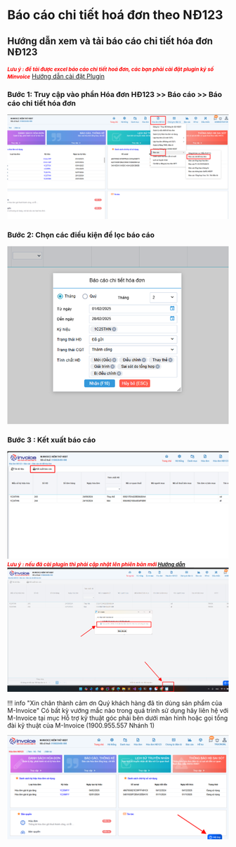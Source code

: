 # **Báo cáo chi tiết hoá đơn theo NĐ123**

## **Hướng dẫn xem và tải báo cáo chi tiết hóa đơn NĐ123**

_<span style="font-weight : bold; color: red"><small>Lưu ý : để tải được excel báo cáo chi tiết hoá đơn, các bạn phải cài đặt plugin ký số Minvoice</small></span>_ [Hướng dẫn cài đặt Plugin](../../assets/images/invoice1/1.0_caiPlugin.png)

### Bước 1: Truy cập vào phần Hóa đơn HĐ123 >> Báo cáo >> Báo cáo chi tiết hóa đơn

![Hình 1](../../assets/images/invoice1/1.0_baoCaoChiTiet_1.png)

### Bước 2: Chọn các điều kiện để lọc báo cáo

![Hình 2](../../assets/images/invoice1/1.0_baoCaoChiTiet_2.png)

### Bước 3 : Kết xuất báo cáo

![Hình 3](../../assets/images/invoice1/1.0_baoCaoChiTiet_3.png)
_<span style="font-weight : bold; color: red"><small>Lưu ý : nếu đã cài plugin thì phải cập nhật lên phiên bản mới [Hướng dẫn](../../assets/images/invoice1/1.0_capNhatPhanMem.png)</small></span>_
![Hình 4](../../assets/images/invoice1/1.0_baoCaoChiTiet_4.png)

!!! info "Xin chân thành cảm ơn Quý khách hàng đã tin dùng sản phẩm của M-Invoice"
Có bất kỳ vướng mắc nào trong quá trình sử dụng hãy liên hệ với M-Invoice tại mục Hỗ trợ kỹ thuật góc phải bên dưới màn hình hoặc gọi tổng đài kỹ thuật của M-Invoice (1900.955.557 Nhánh 1)

![Hình 5](../../assets/images/invoice1/1.0_suaTienBangTay_5.png)
